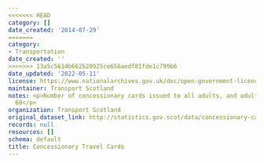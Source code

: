 ```yaml
---
<<<<<<< HEAD
category: []
date_created: '2014-07-29'
=======
category:
- Transportation
date_created: ''
>>>>>>> 13a5c5614b662b20925ce656aedf81fde1c799b6
date_updated: '2022-05-11'
license: https://www.nationalarchives.gov.uk/doc/open-government-licence/version/3/
maintainer: Transport Scotland
notes: <p>Number of concessionary cards issued to all adults, and adults aged over
  60</p>
organization: Transport Scotland
original_dataset_link: http://statistics.gov.scot/data/concessionary-cards
records: null
resources: []
schema: default
title: Concessionary Travel Cards
---
```

